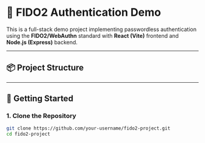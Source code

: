 # 🔐 FIDO2 Authentication Demo

This is a full-stack demo project implementing passwordless authentication using the **FIDO2/WebAuthn** standard with **React (Vite)** frontend and **Node.js (Express)** backend.

---

## 📦 Project Structure

---

## 🚀 Getting Started

### 1. Clone the Repository

```bash
git clone https://github.com/your-username/fido2-project.git
cd fido2-project

```
